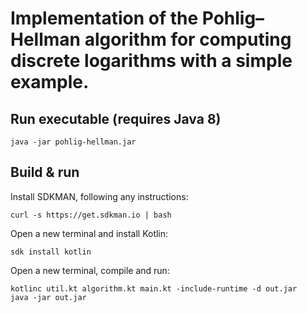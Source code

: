 # Implementation of the Pohlig–Hellman algorithm for computing discrete logarithms with a simple example.

## Run executable (requires Java 8)

```
java -jar pohlig-hellman.jar
```

## Build & run

Install SDKMAN, following any instructions:

```
curl -s https://get.sdkman.io | bash
```

Open a new terminal and install Kotlin:

```
sdk install kotlin
```

Open a new terminal, compile and run:

```
kotlinc util.kt algorithm.kt main.kt -include-runtime -d out.jar
java -jar out.jar
```
